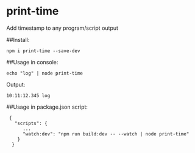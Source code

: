 # print-time
Add timestamp to any program/script output

##Install: 

    npm i print-time --save-dev
    
##Usage in console:

    echo "log" | node print-time
 Output:

    10:11:12.345 log
    
##Usage in package.json script:

     {
       "scripts": {
          ...
          "watch:dev": "npm run build:dev -- --watch | node print-time"
        }
      }


